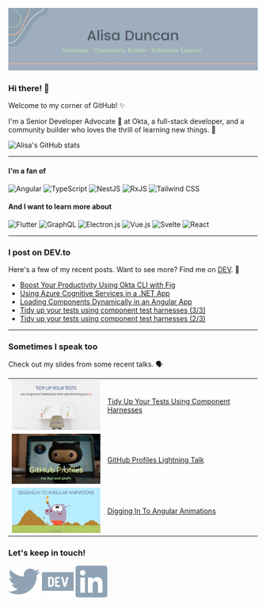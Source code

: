 [![Alisa Duncan - Developer, community builder, relentless learner](assets/gh_header.gif)](https://alisaduncan.dev)

### Hi there! 👋

Welcome to my corner of GitHub! ✨

I'm a Senior Developer Advocate 🥑 at Okta, a full-stack developer, and a community builder who loves the thrill of learning new things. 🤩

![Alisa's GitHub stats](https://github-readme-stats.vercel.app/api?username=alisaduncan&show_icons=true&theme=buefy)

---

#### I'm a fan of

![Angular](https://img.shields.io/badge/angular-%23DD0031.svg?style=for-the-badge&logo=angular&logoColor=white)
![TypeScript](https://img.shields.io/badge/typescript-%23007ACC.svg?style=for-the-badge&logo=typescript&logoColor=white)
![NestJS](https://img.shields.io/badge/nestjs-%23E0234E.svg?style=for-the-badge&logo=nestjs&logoColor=white)
![RxJS](https://img.shields.io/badge/rxjs-%23B7178C.svg?style=for-the-badge&logo=reactivex&logoColor=white)
![Tailwind CSS](https://img.shields.io/badge/tailwindcss-%2338B2AC.svg?style=for-the-badge&logo=tailwind-css&logoColor=white)

#### And I want to learn more about

![Flutter](https://img.shields.io/badge/Flutter-%2302569B.svg?style=for-the-badge&logo=Flutter&logoColor=white)
![GraphQL](https://img.shields.io/badge/-GraphQL-E10098?style=for-the-badge&logo=graphql&logoColor=white)
![Electron.js](https://img.shields.io/badge/Electron-191970?style=for-the-badge&logo=Electron&logoColor=white)
![Vue.js](https://img.shields.io/badge/vuejs-%2335495e.svg?style=for-the-badge&logo=vuedotjs&logoColor=%234FC08D)
![Svelte](https://img.shields.io/badge/svelte-%23f1413d.svg?style=for-the-badge&logo=svelte&logoColor=white)
![React](https://img.shields.io/badge/react-%2320232a.svg?style=for-the-badge&logo=react&logoColor=%2361DAFB)

---

### I post on DEV.to

Here's a few of my recent posts. Want to see more? Find me on [DEV](https://dev.to/alisaduncan). 📖

<!-- BLOG-POST-LIST:START -->
- [Boost Your Productivity Using Okta CLI with Fig](https://dev.to/oktadev/boost-your-productivity-using-okta-cli-with-fig-25lb)
- [Using Azure Cognitive Services in a .NET App](https://dev.to/oktadev/using-azure-cognitive-services-in-a-net-app-1epm)
- [Loading Components Dynamically in an Angular App](https://dev.to/oktadev/loading-components-dynamically-in-an-angular-app-43aa)
- [Tidy up your tests using component test harnesses &lpar;3/3&rpar;](https://dev.to/alisaduncan/tidy-up-your-tests-using-component-test-harnesses-33-4j2m)
- [Tidy up your tests using component test harnesses &lpar;2/3&rpar;](https://dev.to/alisaduncan/tidy-up-your-tests-using-component-test-harnesses-23-3od0)
<!-- BLOG-POST-LIST:END -->

---

### Sometimes I speak too

Check out my slides from some recent talks. 🗣

<table>
  <tr>
   <td>
     <a href="https://alisaduncan.github.io/component-harness/"><img src="https://raw.githubusercontent.com/alisaduncan/component-harness/main/img/cover.png" width="200px" /></a>
   </td>
   <td>
     <a href="https://alisaduncan.github.io/component-harness/">Tidy Up Your Tests Using Component Harnesses</a>
   </td>
  </tr>
  <tr>
   <td>
     <a href="https://speakerdeck.com/alisaduncan/github-profiles-lightning-talk"><img src="./assets/talks/gh-profiles-lightning.jpg" width="200px" /></a>
   </td>
   <td>
     <a href="https://speakerdeck.com/alisaduncan/github-profiles-lightning-talk">GitHub Profiles Lightning Talk</a>
   </td>
  </tr>
  <tr>
   <td>
     <a href="https://alisaduncan.github.io/angular-animations/"><img src="https://raw.githubusercontent.com/alisaduncan/angular-animations/master/img/cover.png" width="200px" /></a>
   </td>
   <td>
     <a href="https://alisaduncan.github.io/angular-animations/">Digging In To Angular Animations</a>
   </td>
  </tr>
</table>

### Let's keep in touch!

[![](assets/twitter.svg)](https://twitter.com/AlisaDuncan)
[![](assets/devto.svg)](https://dev.to/alisaduncan)
[![](assets/linkedin.svg)](https://www.linkedin.com/in/jalisaduncan/)

<!--
**alisaduncan/alisaduncan** is a ✨ _special_ ✨ repository because its `README.md` (this file) appears on your GitHub profile.

Here are some ideas to get you started:

- 🔭 I’m currently working on ...
- 🌱 I’m currently learning ...
- 👯 I’m looking to collaborate on ...
- 🤔 I’m looking for help with ...
- 💬 Ask me about ...
- 📫 How to reach me: ...
- 😄 Pronouns: ...
- ⚡ Fun fact: ...
-->
